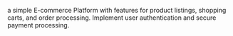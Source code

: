 a simple E-commerce Platform with features for product listings, shopping carts, and order processing. Implement user authentication and secure payment processing.

